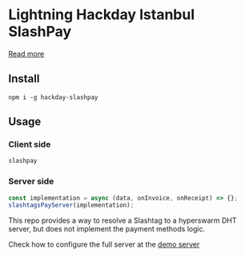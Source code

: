 # Lightning Hackday Istanbul SlashPay

[Read more](https://docs.google.com/document/d/10rgPbDMer6uL7L8QZ5ve-KU_pkI_YSwSO4dmzUmjU6s/edit)

## Install

```
npm i -g hackday-slashpay
```

## Usage

### Client side

```bash
slashpay
```

### Server side

```js
const implementation = async (data, onInvoice, onReceipt) => {};
slashtagsPayServer(implementation);
```

This repo provides a way to resolve a Slashtag to a hyperswarm DHT server, but does not implement the payment methods logic.

Check how to configure the full server at the [demo server ](https://github.com/synonymdev/slash-pay-demo-server)
